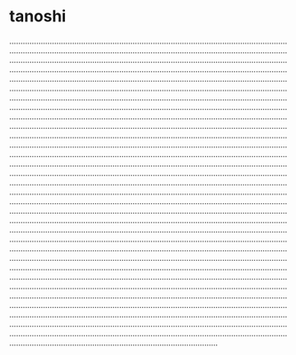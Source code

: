 # tanoshi

.............................................................................................................................................................................................................................................................................................................................................................................................................................................................................................................................................................................................................................................................................................................................................................................................................................................................................................................................................................................................................................................................................................................................................................................................................................................................................................................................................................................................................................................................................................................................................................................................................................................................................................................................................................................................................................................................................................................................................................................................................................................................................................................................................................................................................................................................................................................................................................................................................................................................................................................................................................................................................................................................................................................................................................................................................................................................................................................................................................................................................................................................................................................................................................................................................................................................................................................................................................................................................................................................................................................................................................................................................................................................................................................................................................................................................................................................................................................................................................................................................................................................................................................................................................................................................................